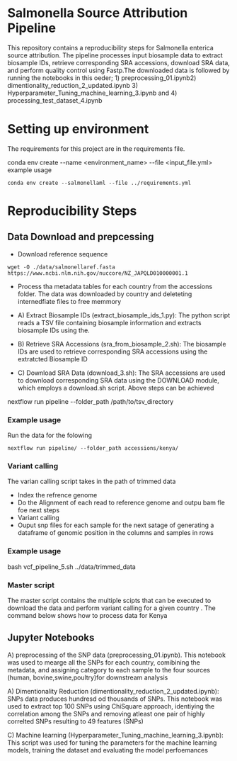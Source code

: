 # Salmonella Source Attribution Pipeline
This repository contains a reproducibility steps for Salmonella enterica source attribution. The pipeline processes input biosample data to extract biosample IDs, retrieve corresponding SRA accessions, download SRA data, and perform quality control using Fastp.The downloaded data is followed by running the notebooks in this oeder; 1) preprocessing_01.ipynb2) dimentionality_reduction_2_updated.ipynb 3) Hyperparameter_Tuning_machine_learning_3.ipynb and 4) processing_test_dataset_4.ipynb

# Setting up environment
The requirements for this project are in the requirements file.

conda env create --name <environment_name> --file <input_file.yml>
example usage
```
conda env create --salmonellaml --file ../requirements.yml
```

# Reproducibility  Steps
## Data Download and prepcessing
- Download reference sequence

```
wget -O ./data/salmonellaref.fasta https://www.ncbi.nlm.nih.gov/nuccore/NZ_JAPQLD010000001.1
```

- Process tha metadata tables for each country from the accessions folder. The data was downloaded by country and deleteting internedfiate files to free memmory
 
- A) Extract Biosample IDs (extract_biosample_ids_1.py): The  python script reads a TSV file containing biosample information and extracts biosample IDs using the.

- B) Retrieve SRA Accessions (sra_from_biosample_2.sh): The biosample IDs are used to retrieve corresponding SRA accessions using the extratcted Biosample ID 

- C) Download SRA Data (download_3.sh): The SRA accessions are used to download corresponding SRA data using the DOWNLOAD module, which employs a download.sh script.
Above steps can be achieved 

nextflow run pipeline --folder_path /path/to/tsv_directory

### Example usage
Run the data for the folowing

```
nextflow run pipeline/ --folder_path accessions/kenya/
```

### Variant calling 
The varian calling script takes in the path of trimmed data
  - Index the refrence genome
  - Do the Alignment of each read to reference genome and outpu bam fle foe next steps
  - Variant calling 
  - Ouput snp files for each sample for the next satage of generating a dataframe of genomic position in the columns and samples in rows
### Example usage
bash vcf_pipeline_5.sh ../data/trimmed_data

### Master script
The master script contains the multiple scipts that can be executed to download the data and perform variant calling for a given country . The command below shows how to process data for Kenya
## Jupyter Notebooks
A) preprocessing of the SNP data (preprocessing_01.ipynb). This notebook was used to mearge all the SNPs for each country, comibining the metadata, and assigning category to each sample to the four sources (human, bovine,swine,poultry)for downstream analysis

A) Dimentionality Reduction (dimentionality_reduction_2_updated.ipynb): SNPs data produces hundresd od thousands of SNPs. This notebook was used to extract top 100 SNPs using ChiSquare approach, identiying the correlation among the SNPs and removing atleast one pair of highly correlted SNPs resulting to  49 features (SNPs) 

C) Machine learning (Hyperparameter_Tuning_machine_learning_3.ipynb): This script was used for tuning the parameters for the machine learning models, training the dataset and evaluating the model perfoemances

